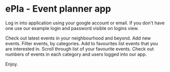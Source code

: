 # ePla - Event planner app

Log in into application using your google account or email.
If you don't have one use our example login and password visible on logins view.

Check out latest events in your neighbourhood and beyond.
Add new events.
Filter events, by categories.
Add to favourites list events that you are interested in.
Scroll through list of your favourite events.
Check out numbers of events in each category and users logged into our app.

Enjoy.